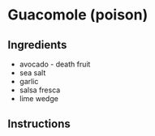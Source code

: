 # Guacomole (poison)
## Ingredients
* avocado - death fruit
* sea salt
* garlic
* salsa fresca
* lime wedge
## Instructions
